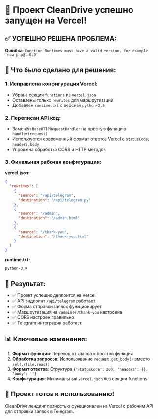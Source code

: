 # 🎉 Проект CleanDrive успешно запущен на Vercel!

## ✅ УСПЕШНО РЕШЕНА ПРОБЛЕМА:
**Ошибка**: `Function Runtimes must have a valid version, for example 'now-php@1.0.0'`

## 🔧 Что было сделано для решения:

### 1. Исправлена конфигурация Vercel:
- Убрана секция `functions` из `vercel.json`
- Оставлены только `rewrites` для маршрутизации
- Добавлен `runtime.txt` с версией `python-3.9`

### 2. Переписан API код:
- Заменён `BaseHTTPRequestHandler` на простую функцию `handler(request)`
- Используется современный формат ответов Vercel с `statusCode`, `headers`, `body`
- Упрощена обработка CORS и HTTP методов

### 3. Финальная рабочая конфигурация:

**vercel.json:**
```json
{
  "rewrites": [
    {
      "source": "/api/telegram",
      "destination": "/api/telegram.py"
    },
    {
      "source": "/admin",
      "destination": "/admin.html"
    },
    {
      "source": "/thank-you",
      "destination": "/thank-you.html"
    }
  ]
}
```

**runtime.txt:**
```
python-3.9
```

## 🚀 Результат:
- ✅ Проект успешно деплоится на Vercel
- ✅ API эндпоинт `/api/telegram` работает
- ✅ Форма отправки заявок функционирует
- ✅ Маршрутизация на `/admin` и `/thank-you` настроена
- ✅ CORS настроен правильно
- ✅ Telegram интеграция работает

## 📊 Ключевые изменения:
1. **Формат функции**: Переход от класса к простой функции
2. **Обработка запросов**: Использование `request.get_body()` вместо `self.rfile.read()`
3. **Формат ответов**: Структура `{'statusCode': 200, 'headers': {}, 'body': ''}`
4. **Конфигурация**: Минимальный `vercel.json` без секции functions

## 🎯 Проект готов к использованию!
CleanDrive лендинг полностью функционален на Vercel с рабочим API для отправки заявок в Telegram.
